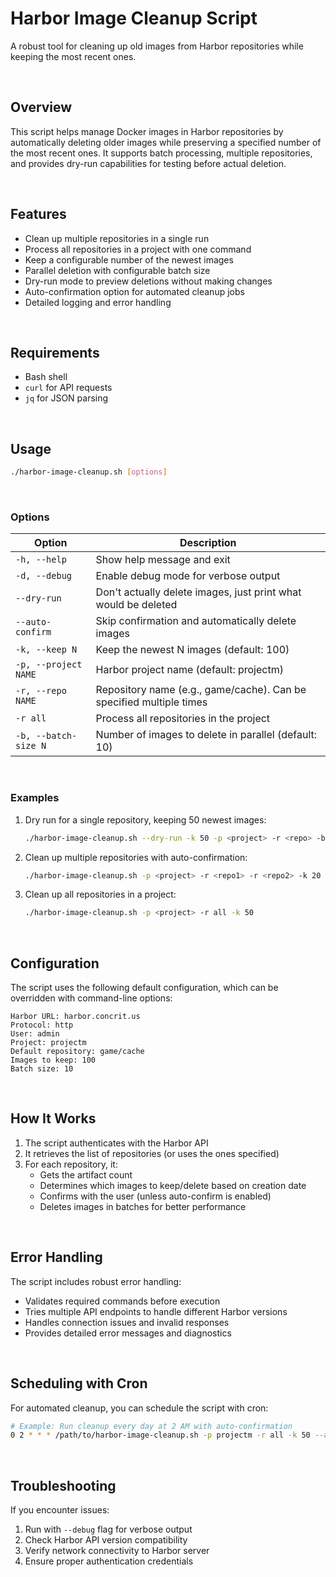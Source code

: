 # Harbor Image Cleanup Script

A robust tool for cleaning up old images from Harbor repositories while keeping the most recent ones.

<br/>

## Overview

This script helps manage Docker images in Harbor repositories by automatically deleting older images while preserving a specified number of the most recent ones. It supports batch processing, multiple repositories, and provides dry-run capabilities for testing before actual deletion.

<br/>

## Features

- Clean up multiple repositories in a single run
- Process all repositories in a project with one command
- Keep a configurable number of the newest images
- Parallel deletion with configurable batch size
- Dry-run mode to preview deletions without making changes
- Auto-confirmation option for automated cleanup jobs
- Detailed logging and error handling

<br/>

## Requirements

- Bash shell
- `curl` for API requests
- `jq` for JSON parsing

<br/>

## Usage

```bash
./harbor-image-cleanup.sh [options]
```

<br/>

### Options

| Option | Description |
|--------|-------------|
| `-h, --help` | Show help message and exit |
| `-d, --debug` | Enable debug mode for verbose output |
| `--dry-run` | Don't actually delete images, just print what would be deleted |
| `--auto-confirm` | Skip confirmation and automatically delete images |
| `-k, --keep N` | Keep the newest N images (default: 100) |
| `-p, --project NAME` | Harbor project name (default: projectm) |
| `-r, --repo NAME` | Repository name (e.g., game/cache). Can be specified multiple times |
| `-r all` | Process all repositories in the project |
| `-b, --batch-size N` | Number of images to delete in parallel (default: 10) |

<br/>

### Examples

1. Dry run for a single repository, keeping 50 newest images:
   ```bash
   ./harbor-image-cleanup.sh --dry-run -k 50 -p <project> -r <repo> -b 20
   ```

2. Clean up multiple repositories with auto-confirmation:
   ```bash
   ./harbor-image-cleanup.sh -p <project> -r <repo1> -r <repo2> -k 20 --auto-confirm
   ```

3. Clean up all repositories in a project:
   ```bash
   ./harbor-image-cleanup.sh -p <project> -r all -k 50
   ```

<br/>

## Configuration

The script uses the following default configuration, which can be overridden with command-line options:

```
Harbor URL: harbor.concrit.us
Protocol: http
User: admin
Project: projectm
Default repository: game/cache
Images to keep: 100
Batch size: 10
```

<br/>

## How It Works

1. The script authenticates with the Harbor API
2. It retrieves the list of repositories (or uses the ones specified)
3. For each repository, it:
   - Gets the artifact count
   - Determines which images to keep/delete based on creation date
   - Confirms with the user (unless auto-confirm is enabled)
   - Deletes images in batches for better performance

<br/>

## Error Handling

The script includes robust error handling:
- Validates required commands before execution
- Tries multiple API endpoints to handle different Harbor versions
- Handles connection issues and invalid responses
- Provides detailed error messages and diagnostics

<br/>

## Scheduling with Cron

For automated cleanup, you can schedule the script with cron:

```bash
# Example: Run cleanup every day at 2 AM with auto-confirmation
0 2 * * * /path/to/harbor-image-cleanup.sh -p projectm -r all -k 50 --auto-confirm > /var/log/harbor-cleanup.log 2>&1
```

<br/>

## Troubleshooting

If you encounter issues:

1. Run with `--debug` flag for verbose output
2. Check Harbor API version compatibility
3. Verify network connectivity to Harbor server
4. Ensure proper authentication credentials
